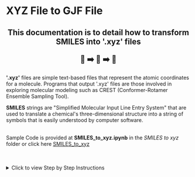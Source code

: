 # XYZ File to GJF File
<h2 align="center">
  
  This documentation is to detail how to transform SMILES into '.xyz' files 
  <br>
  
  📝 ➡️ 📐 ➡️ 📄
</h2>

<div>
  
**'.xyz'** files are simple text-based files that represent the atomic coordinates for a molecule. Programs that output '.xyz' files are those involved in exploring molecular modeling such as CREST (Conformer-Rotamer Ensemble Sampling Tool).

**SMILES** strings are "Simplified Molecular Input Line Entry System" that are used to translate a chemical's three-dimensional structure into a string of symbols that is easily understood by computer software.  <br> <br>

Sample Code is provided at **SMILES_to_xyz.ipynb** in the *SMILES to xyz* folder or click here [SMILES_to_xyz](https://github.com/SelvinTo/CompChem-Resources/blob/574c3a8b56e183f148e992afca3a438864fb602b/xyz%20File%20to%20gjf%20File/XYZ_to_GJF.ipynb)

<br>
<br>

<details>
  <summary> Click to view Step by Step Instructions </summary>
  
  ## Instructions
  
  1. **Step 1**: Copy the code as provided in XYZ_to_GJF.ipynb, this will convert a single '.xyz' file to a '.gjf' file.  

    import os

    def crest_xyz_to_gjf(xyz_file, output_folder, method='B3LYP', basis_set='6-31G(d)', charge=0, multiplicity=1):   #Can change Method/Basis_Set here
      
      """
      Convert a CREST XYZ file with multiple conformers to separate Gaussian input (GJF) files,
      and store them in a specified output folder.

      Parameters:
      xyz_file (str or file-like object): Path to the input CREST XYZ file or a file-like object.
      output_folder (str): Path to the folder where the output GJF files will be saved.
      method (str): The computational method to use in Gaussian (default: B3LYP).
      basis_set (str): The basis set to use in Gaussian (default: 6-31G(d)).
      charge (int): The total charge of the molecule (default: 0).
      multiplicity (int): The multiplicity of the molecule (default: 1).
      """
     
      # Create the output folder if it doesn't exist
      if not os.path.exists(output_folder):
          os.makedirs(output_folder)

      # Open the XYZ file
      if isinstance(xyz_file, str):
          xyz_file = open(xyz_file, 'r')

      lines = xyz_file.readlines()
      xyz_file.close()

      index = 0
      num_lines = len(lines)
      conformer_index = 0

      while index < num_lines:
          # Read number of atoms
          num_atoms = int(lines[index].strip())
          index += 1

          # Read energy or comments
          energy_or_comment = lines[index].strip()
          index += 1

          # Extract atomic coordinates for the conformer
          atoms = []
          for _ in range(num_atoms):
              parts = lines[index].split()
              element = parts[0]
              x, y, z = map(float, parts[1:4])
              atoms.append((element, x, y, z))
              index += 1

          # Write the GJF file for the current conformer
          gjf_filename = os.path.join(output_folder, f"conformer_{conformer_index + 1}.gjf")
          with open(gjf_filename, 'w') as gjf_file:
              gjf_file.write('%mem=16GB\n')
              gjf_file.write('%nprocshared=16\n')
              gjf_file.write(f'# opt freq {method}/{basis_set} empiricaldispersion=gd3bj integral=ultrafine \n\n')    #Gaussian Input_Line/Parameters 
              gjf_file.write(f'{energy_or_comment}\n\n')
              gjf_file.write(f'{charge} {multiplicity}\n')
              for atom in atoms:
                  element, x, y, z = atom
                  gjf_file.write(f'{element:>2}{x:>28.8f}{y:>14.8f}{z:>14.8f}\n')
              gjf_file.write('\n')

          conformer_index += 1

  2. **Step 2**: Adjust any Gaussian Input parameters as neccesary. These two lines control the Method, Basis Set, and gaussian input.
     
       ***Geometry Optimization*** can be perfomed at the PBE-D3(BJ)/6-31+G(d,p) level of theory. PBE-D3(BJ) being the method and 6-31+G(d,p) being the basis_set.

       ***Single Point Energy Calculations*** can be perfomed at the PBE0-D3(BJ)/def2-TZVP level of theory. PBE0-D3(BJ) being the method and def2-TZVP being the basis_set.

       Additional terms that can be appended at the end depending on usage included (***nmr=giao, prop=efg, pop=nbo, freq=noraman***)
     
     
    def crest_xyz_to_gjf(xyz_file, output_folder, method='B3LYP', basis_set='6-31G(d)', charge=0, multiplicity=1):   #Can change Method/Basis_Set here

    gjf_file.write(f'# opt freq {method}/{basis_set} empiricaldispersion=gd3bj integral=ultrafine \n\n')    #Gaussian Input_Line/Parameters 
    
  
  4. **Step 3**: Example Usage 

    xyz_file_path = 'Test.xyz'   #Put path to xyz file here
    output_folder = 'Test.gjf'   #Put path to output folder here 
    crest_xyz_to_gjf(xyz_file_path, output_folder)
  
</details>
